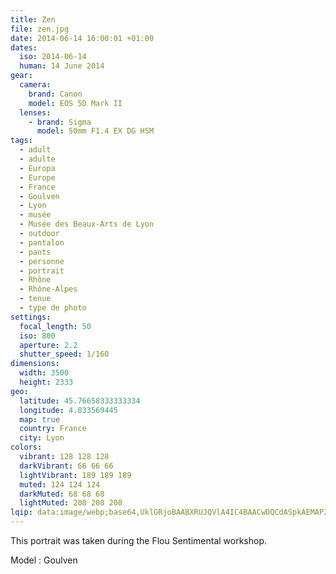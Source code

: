 ```yaml
---
title: Zen
file: zen.jpg
date: 2014-06-14 16:00:01 +01:00
dates:
  iso: 2014-06-14
  human: 14 June 2014
gear:
  camera:
    brand: Canon
    model: EOS 5D Mark II
  lenses:
    - brand: Sigma
      model: 50mm F1.4 EX DG HSM
tags:
  - adult
  - adulte
  - Europa
  - Europe
  - France
  - Goulven
  - Lyon
  - musée
  - Musée des Beaux-Arts de Lyon
  - outdoor
  - pantalon
  - pants
  - personne
  - portrait
  - Rhône
  - Rhône-Alpes
  - tenue
  - type de photo
settings:
  focal_length: 50
  iso: 800
  aperture: 2.2
  shutter_speed: 1/160
dimensions:
  width: 3500
  height: 2333
geo:
  latitude: 45.76658333333334
  longitude: 4.833569445
  map: true
  country: France
  city: Lyon
colors:
  vibrant: 128 128 128
  darkVibrant: 66 66 66
  lightVibrant: 189 189 189
  muted: 124 124 124
  darkMuted: 68 68 68
  lightMuted: 208 208 208
lqip: data:image/webp;base64,UklGRjoBAABXRUJQVlA4IC4BAACwDQCdASpkAEMAP22gwFi0q68lNBUbEpAtiWltOQBPcoR4inIij4L5q70t42r0RInBIRTpx3TwWYX2OcZzNPJ+VruvVdTsO5BSCz3MyxpWIgaPMB3BoxD0H0204KrMYzc4kOSCxkZUG3daJNqB5o/6XCvvm3YAAP7rq6kShhccAs6UodXKqWE1xnbY/ImRib9Wfn6p2C+dp2nIMg//ow2NkV+pbfg9Q0Ps7XeFhIweWqU8WsQ0OSlEeXzSEYThUBF5ywp4DngOw/nTnpFYG8XdXqioFgF2n0J9ZY2ON5b+ONNNu85y5w1zZ/Ws9Bj+UmupCJJWc56sHYkUz2Q+csaBAcheD+1NeGYu0rtG08tahIFA6ENkxguxTTLlFzP0tI8EGmgmnMOVpQcY7uAAAA==
---
```


This portrait was taken during the Flou Sentimental workshop.

Model : Goulven

